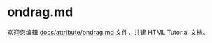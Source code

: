 ondrag.md
===

欢迎您编辑 <a target="__blank" href="https://github.com/jaywcjlove/html-tutorial/blob/main/docs/attribute/ondrag.md">docs/attribute/ondrag.md</a> 文件，共建 HTML Tutorial 文档。